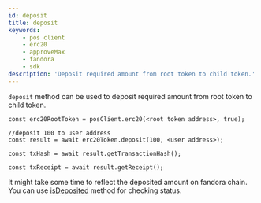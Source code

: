 ```yaml
---
id: deposit
title: deposit
keywords:
    - pos client
    - erc20
    - approveMax
    - fandora
    - sdk
description: 'Deposit required amount from root token to child token.'
---
```


`deposit` method can be used to deposit required amount from root token to child token.

```
const erc20RootToken = posClient.erc20(<root token address>, true);

//deposit 100 to user address
const result = await erc20Token.deposit(100, <user address>);

const txHash = await result.getTransactionHash();

const txReceipt = await result.getReceipt();

```

It might take some time to reflect the deposited amount on fandora chain. You can use [isDeposited](/docs/develop/ethereum-fandora/matic-js/pos/is-deposited) method for checking status.

